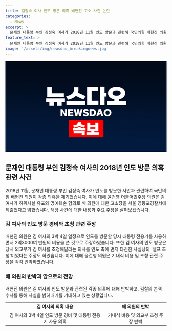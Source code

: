 ```yaml
---
title: 김정숙 여사 인도 방문 의혹 배현진 고소 사건 논란
categories:
  - News
excerpt: >
  문재인 대통령 부인 김정숙 여사가 2018년 11월 인도 방문과 관련해 국민의힘 배현진 의원을 허위사실 유포와 명예훼손 혐의로 경찰에 고소했다. 배 의원은 김 여사의 인도 방문 비용에 대한 의혹을 제기했고, 이에 더불어민주당 의원인 윤건영은 김 여사가 초청을 받은 셀프 초청이었다고 주장했다. 배 의원은 검찰 수사를 기다리며 의혹의 진위를 밝혀질 것이라고 전했다. (총 글자 수: 150)
feature_text: >
  문재인 대통령 부인 김정숙 여사가 2018년 11월 인도 방문과 관련해 국민의힘 배현진 의원을 허위사실 유포와 명예훼손 혐의로 경찰에 고소했다. 배 의원은 김 여사의 인도 방문 비용에 대한 의혹을 제기했고, 이에 더불어민주당 의원인 윤건영은 김 여사가 초청을 받은 셀프 초청이었다고 주장했다. 배 의원은 검찰 수사를 기다리며 의혹의 진위를 밝혀질 것이라고 전했다. (총 글자 수: 150)
image: '/assets/img/newsdao_breakingnews.jpg'
---
```


<p><img src="/assets/img/newsdao_breakingnews.jpg" alt="pcversion 속보" /></p>

<h2 data-ke-size="size26">문재인 대통령 부인 김정숙 여사의 2018년 인도 방문 의혹 관련 사건</h2>

<p data-ke-size="size16">2018년 11월, 문재인 대통령 부인 김정숙 여사가 인도를 방문한 사안과 관련하여 국민의힘 배현진 의원이 각종 의혹을 제기했습니다. 이에 대해 윤건영 더불어민주당 의원은 김 여사가 허위사실 유포와 명예훼손 혐의로 배 의원에 대한 고소장을 서울 영등포경찰서에 제출했다고 밝혔습니다. 해당 사건에 대한 내용과 주요 주장을 살펴보겠습니다.</p>

<h3 data-ke-size="size24">김 여사의 인도 방문 경비와 초청 관련 주장</h3>

<p data-ke-size="size16">배현진 의원은 김 여사의 3박 4일 일정으로 인도를 방문할 당시 대통령 전용기를 사용하면서 2억3000여 만원의 비용을 쓴 것으로 주장하였습니다. 또한 김 여사의 인도 방문은 당시 외교부가 김 여사를 초청해달라는 의사를 인도 측에 먼저 타진한 사실상의 '셀프 초청'이었다는 주장도 하였습니다. 이에 대해 윤건영 의원은 기내식 비용 및 초청 관련 주장을 각각 반박하였습니다.</p>

<h3 data-ke-size="size24">배 의원의 반박과 앞으로의 전망</h3>

<p data-ke-size="size16">배현진 의원은 김 여사의 인도 방문과 관련된 각종 의혹에 대해 반박하고, 검찰의 본격 수사를 통해 사실을 밝혀내기를 기대하고 있는 상황입니다.</p>

<table>
    <tr>
        <td style="text-align: center; height: 17px;"><b>김 여사의 의혹 내용</b></td>
        <td style="text-align: center; height: 17px;"><b>배 의원의 반박</b></td>
    </tr>
    <tr>
        <td style="text-align: center; height: 17px;">김 여사의 3박 4일 인도 방문 경비 및 대통령 전용기 사용 의혹</td>
        <td style="text-align: center; height: 17px;">기내식 비용 및 외교부 초청 주장 반박</td>
    </tr>
</table>

<p data-ke-size="size16">&nbsp;</p>


